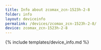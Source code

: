 ```yaml
---
title: Info about zcomax_zcn-1523h-2-8
folder: info
layout: deviceinfo
permalink: /devices/zcomax_zcn-1523h-2-8/
device: zcomax_zcn-1523h-2-8
---
```

{% include templates/device_info.md %}
